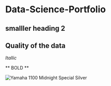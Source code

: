 # Data-Science-Portfolio


## smalller heading 2

## Quality of the data 

*Itallic* 

** BOLD **


![Yamaha 1100 Midnight Special Silver](https://github.com/user-attachments/assets/bd85d8fe-b508-4c63-857e-6b60962b5e93)
